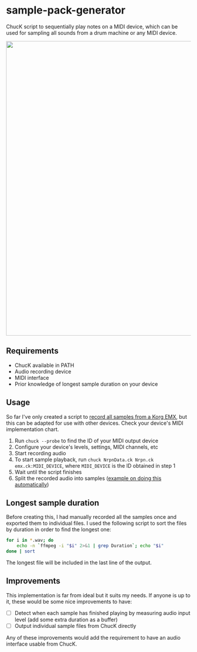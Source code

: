 # sample-pack-generator

ChucK script to sequentially play notes on a MIDI device, which can be used for sampling all sounds from a drum machine or any MIDI device.

<img src="http://i.imgur.com/AKKAhkn.gif" width="800" />

## Requirements

* ChucK available in PATH
* Audio recording device
* MIDI interface
* Prior knowledge of longest sample duration on your device

## Usage

So far I've only created a script to [record all samples from a Korg EMX](emx.ck), but this can be adapted for use with other devices.
Check your device's MIDI implementation chart.

1. Run `chuck --probe` to find the ID of your MIDI output device
2. Configure your device's levels, settings, MIDI channels, etc
3. Start recording audio
4. To start sample playback, run `chuck NrpnData.ck Nrpn.ck emx.ck:MIDI_DEVICE`, where `MIDI_DEVICE` is the ID obtained in step 1
5. Wait until the script finishes
6. Split the recorded audio into samples ([example on doing this automatically](https://rolodato.com/2016/10/14/emx-sample-pack.html))

## Longest sample duration

Before creating this, I had manually recorded all the samples once and exported them to individual files.
I used the following script to sort the files by duration in order to find the longest one:

```sh
for i in *.wav; do
	echo -n `ffmpeg -i "$i" 2>&1 | grep Duration`; echo "$i"
done | sort
```

The longest file will be included in the last line of the output.

## Improvements

This implementation is far from ideal but it suits my needs.
If anyone is up to it, these would be some nice improvements to have:

- [ ] Detect when each sample has finished playing by measuring audio input level (add some extra duration as a buffer)
- [ ] Output individual sample files from ChucK directly

Any of these improvements would add the requirement to have an audio interface usable from ChucK.
